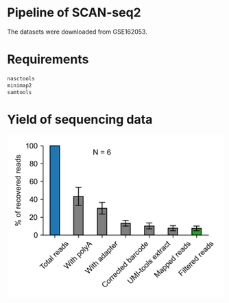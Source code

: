 # Pipeline of SCAN-seq2

The datasets were downloaded from GSE162053.


# Requirements

    nasctools
    minimap2
    samtools

# Yield of sequencing data

![Figure](figures/scCOLORseq_recovered_of_reads.png)
